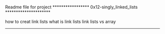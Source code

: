 Readme file for project 
***************** 0x12-singly_linked_lists *********************

how to creat link lists
what is link lists
link lists vs array 
*********************************

